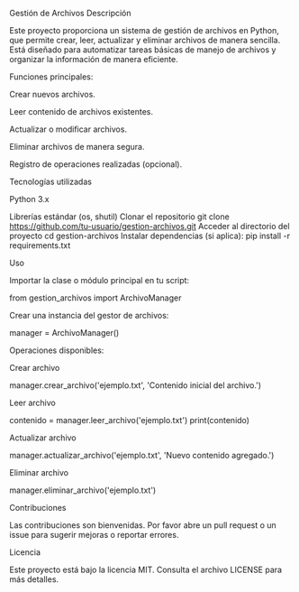 Gestión de Archivos
Descripción

Este proyecto proporciona un sistema de gestión de archivos en Python, que permite crear, leer, actualizar y eliminar archivos de manera sencilla. Está diseñado para automatizar tareas básicas de manejo de archivos y organizar la información de manera eficiente.

Funciones principales:

Crear nuevos archivos.

Leer contenido de archivos existentes.

Actualizar o modificar archivos.

Eliminar archivos de manera segura.

Registro de operaciones realizadas (opcional).

Tecnologías utilizadas

Python 3.x

Librerías estándar (os, shutil)
Clonar el repositorio
git clone https://github.com/tu-usuario/gestion-archivos.git
Acceder al directorio del proyecto
cd gestion-archivos
Instalar dependencias (si aplica):
pip install -r requirements.txt

Uso

Importar la clase o módulo principal en tu script:

from gestion_archivos import ArchivoManager

Crear una instancia del gestor de archivos:

manager = ArchivoManager()


Operaciones disponibles:

Crear archivo

manager.crear_archivo('ejemplo.txt', 'Contenido inicial del archivo.')

Leer archivo

contenido = manager.leer_archivo('ejemplo.txt')
print(contenido)

Actualizar archivo

manager.actualizar_archivo('ejemplo.txt', 'Nuevo contenido agregado.')

Eliminar archivo

manager.eliminar_archivo('ejemplo.txt')

Contribuciones

Las contribuciones son bienvenidas. Por favor abre un pull request o un issue para sugerir mejoras o reportar errores.

Licencia

Este proyecto está bajo la licencia MIT. Consulta el archivo LICENSE
 para más detalles.
